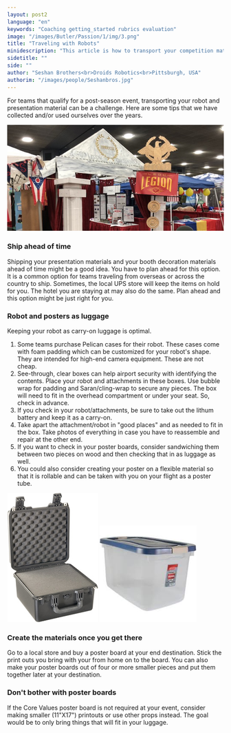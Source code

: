 ```yaml
---
layout: post2
language: "en"
keywords: "Coaching getting_started rubrics evaluation"
image: "/images/Butler/Passion/1/img/3.png"
title: "Traveling with Robots"
minidescription: "This article is how to transport your competition materials if you have travel far."
sidetitle: ""
side: ""
author: "Seshan Brothers<br>Droids Robotics<br>Pittsburgh, USA"
authorim: "/images/people/Seshanbros.jpg"
---
```


For teams that qualify for a post-season event, transporting your robot and presentation material can be a challenge. Here are some tips that we have collected and/or used ourselves over the years.

![](/images/coachcorner/pit.jpg)

### Ship ahead of time

Shipping your presentation materials and your booth decoration materials ahead of time might be a good idea. You have to plan ahead for this option. It is a common option for teams traveling from overseas or across the country to ship. Sometimes, the local UPS store will keep the items on hold for you. The hotel you are staying at may also do the same. Plan ahead and this option might be just right for you.

### Robot and posters as luggage

Keeping your robot as carry-on luggage is optimal.<br>
1) Some teams purchase Pelican cases for their robot. These cases come with foam padding which can be customized for your robot's shape. They are intended for high-end camera equipment.  These are not cheap.<br>
2) See-through, clear boxes can help airport security with identifying the contents. Place your robot and attachments in these boxes. Use bubble wrap for padding and Saran/cling-wrap to secure any pieces. The box will need to fit in the overhead compartment or under your seat. So, check in advance.<br>
3) If you check in your robot/attachments, be sure to take out the lithum battery and keep it as a carry-on.<br>
4) Take apart the attachment/robot in "good places" and as needed to fit in the box. Take photos of everything in case you have to reassemble and repair at the other end.<br>
5) If you want to check in your poster boards, consider sandwiching them between two pieces on wood and then checking that in as luggage as well.<br>
6) You could also consider creating your poster on a flexible material so that it is rollable and can be taken with you on your flight as a poster tube.<br>

![](/images/coachcorner/Pelican.jpg)
![](/images/coachcorner/box.jpeg)

### Create the materials once you get there

Go to a local store and buy a poster board at your end destination.  Stick the print outs you bring with your from home on to the board. You can also make your poster boards out of four or more smaller pieces and put them together later at your destination. 

### Don't bother with poster boards

If the Core Values poster board is not required at your event, consider making smaller (11"X17") printouts or use other props instead. The goal would be to only bring things that will fit in your luggage.






